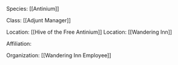 Species: [[Antinium]]

Class: [[Adjunt Manager]]

Location: [[Hive of the Free Antinium]]
Location: [[Wandering Inn]]

Affiliation: 

Organization: [[Wandering Inn Employee]]
